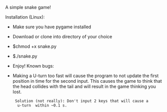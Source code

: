 A simple snake game!

Installation (Linux):
 * Make sure you have pygame installed
 * Download or clone into directory of your choice
 * $chmod +x snake.py
 * $./snake.py
 * Enjoy!
Known bugs:

 * Making a U-turn too fast will cause the program to not update the first
    position in time for the second input. This causes the game to think that
    the head collides with the tail and will result in the game thinking you
    lost.



        Solution (not really): Don't input 2 keys that will cause a
         u-turn  within ~0.1 s.
